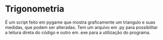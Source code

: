 # Trigonometria
É um script feito em pygame que mostra graficamente um triangulo e suas medidas, que podem ser alteradas.
Tem um arquivo em .py para possibilitar a leitura direta do código e outro em .exe para a utilização do programa.
